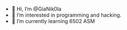 - 👋 Hi, I’m @GiaNik0la
- 👀 I’m interested in programming and hacking.
- 🌱 I’m currently learning 6502 ASM

<!---
GiaNik0la/GiaNik0la is a ✨ special ✨ repository because its `README.md` (this file) appears on your GitHub profile.
You can click the Preview link to take a look at your changes.
--->
